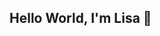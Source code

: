 ## Hello World, I'm Lisa 👋

<!--
**I am a Data Scientist based in Munich, Germany**

Here are some ideas to get you started:

- 🔭 I’m currently working on ...
- 🌱 I’m currently learning ...
- 📫 How to reach me: ...

-->
